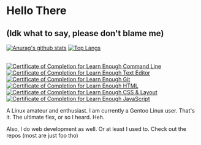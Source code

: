 # Hello There 
## (Idk what to say, please don't blame me)

[![Anurag's github stats](https://github-readme-stats.vercel.app/api?username=Axarva&theme=dracula&show_icons=true)](https://github.com/anuraghazra/github-readme-stats) [![Top Langs](https://github-readme-stats.vercel.app/api/top-langs/?username=Axarva&layout=compact&theme=dracula)](https://github.com/anuraghazra/github-readme-stats)

<br><a href="https://www.learnenough.com/certificates/Atharva"><img src="https://www.learnenough.com/certificates/Atharva/command-line-tutorial.svg" alt="Certificate of Completion for Learn Enough Command Line"></a><a href="https://www.learnenough.com/certificates/Atharva"><img src="https://www.learnenough.com/certificates/Atharva/text-editor-tutorial.svg" alt="Certificate of Completion for Learn Enough Text Editor"></a><a href="https://www.learnenough.com/certificates/Atharva"><img src="https://www.learnenough.com/certificates/Atharva/git-tutorial.svg" alt="Certificate of Completion for Learn Enough Git"></a><a href="https://www.learnenough.com/certificates/Atharva"><img src="https://www.learnenough.com/certificates/Atharva/html-tutorial.svg" alt="Certificate of Completion for Learn Enough HTML"></a><a href="https://www.learnenough.com/certificates/Atharva"><img src="https://www.learnenough.com/certificates/Atharva/css-and-layout-tutorial.svg" alt="Certificate of Completion for Learn Enough CSS &amp; Layout"></a><a href="https://www.learnenough.com/certificates/Atharva"><img src="https://www.learnenough.com/certificates/Atharva/javascript-tutorial.svg" alt="Certificate of Completion for Learn Enough JavaScript"></a>

<p> A Linux amateur and enthusiast.
  I am currently a Gentoo Linux user. That's it. The ultimate flex, or so I heard. Heh.
</p>
<p>Also, I do web development as well. Or at least I used to.
   Check out the repos (most are just foo tho)
</p>
</body>
